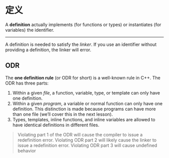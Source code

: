 # 定义

A **definition** actually implements (for functions or types) or instantiates (for variables) the identifier.

----

A definition is needed to satisfy the *linker*. If you use an identifier without providing a definition, the linker will error.



## ODR

The **one definition rule** (or ODR for short) is a well-known rule in C++. The ODR has three parts:

1. Within a given *file*, a function, variable, type, or template can only have one definition.
2. Within a given *program*, a variable or normal function can only have one definition. This distinction is made because programs can have more than one file (we’ll cover this in the next lesson).
3. Types, templates, inline functions, and inline variables are allowed to have identical definitions in different files. 

> Violating part 1 of the ODR will cause the compiler to issue a redefinition error. 		Violating ODR part 2 will likely cause the linker to issue a redefinition error. 		Violating ODR part 3 will cause undefined behavior